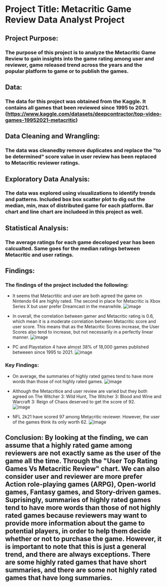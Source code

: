 # Project Title: Metacritic Game Review Data Analyst Project

## Project Purpose: 
### The purpose of this project is to analyze the Metacritic Game Review to gain insights into the game rating among user and reviewer, game released trend across the years and the popular platform to game or to publish the games.
 
## Data: 
### The data for this project was obtained from the Kaggle. It contains all games that been reviewed since 1995 to 2021. (https://www.kaggle.com/datasets/deepcontractor/top-video-games-19952021-metacritic)
 
## Data Cleaning and Wrangling: 
### The data was cleanedby remove duplicates and replace the "to be determined" score value in user review has been replaced to Metacritic reviewer ratings.

## Exploratory Data Analysis: 
### The data was explored using visualizations to identify trends and patterns. Included box box scatter plot to dig out the median, min, max of distributed game for each platform. Bar chart and line chart are includeed in this project as well.

## Statistical Analysis: 
### The average ratings for each game deceloped year has been calcualted. Same goes for the median ratings between Metacritic and user ratings.

## Findings: 
### The findings of the project included the following:

- It seems that Metacrtitic and user are both agreed the game on Nintendo 64 are highly rated. The second in place for Metacritic is Xbox Series X but user prefer Dreamcast in the meanwhile. 
![image](https://github.com/SimCY9099/Metacritic-Game-Review/assets/126155098/3f55bce9-bac1-4762-b1f4-a8f945523810)

- In overall, the correlation between gamer and Metacritic rating is 0.6, which mean it is a moderate correlation between Metacritic score and user score. This means that as the Metacritic Scores increase, the User Scores also tend to increase, but not necessarily in a perfectly linear manner.
![image](https://github.com/SimCY9099/Metacritic-Game-Review/assets/126155098/e07129d8-677b-4b15-89e3-138bd63ec34b)

- PC and Playstation 4 have almost 38% of 18,000 games published betweeen since 1995 to 2021.
![image](https://github.com/SimCY9099/Metacritic-Game-Review/assets/126155098/7ad1d2af-7c60-4614-9961-5f2db655b035)

### Key Findings: 
- On average, the summaries of highly rated games tend to have more words than those of not highly rated games.
![image](https://github.com/SimCY9099/Metacritic-Game-Review/assets/126155098/bcff2d9f-c189-4397-a3a3-31989f3f4bd0)

- Although the Metacritice and user review are varied but they both agreed on The Witcher 3: Wild Hunt, The Witcher 3: Blood and Wine and Warcraft 3: Reign of Chaos deserved to get the score of 92.   
![image](https://github.com/SimCY9099/Metacritic-Game-Review/assets/126155098/21398b9e-59b7-4681-b2f9-0dcff9f3383c)

- NFL 2k21 have scored 97 among Metacritic reviewer. However, the user of the games think its only worth 62.
![image](https://github.com/SimCY9099/Metacritic-Game-Review/assets/126155098/1d274b28-df7d-4549-8582-b2f20f6c7b91)


## Conclusion: By looking at the finding, we can assume that a highly rated game among reviewers are not exactly same as the user of the game all the time. Through the "User Top Rating Games Vs Metacritic Review" chart. We can also consider user and reviewer are more prefer Action role-playing games (ARPG), Open-world games, Fantasy games, and Story-driven games. Suprisingly, summaries of highly rated games tend to have more words than those of not highly rated games because reviewers may want to provide more information about the game to potential players, in order to help them decide whether or not to purchase the game. However, it is important to note that this is just a general trend, and there are always exceptions. There are some highly rated games that have short summaries, and there are some not highly rated games that have long summaries.

